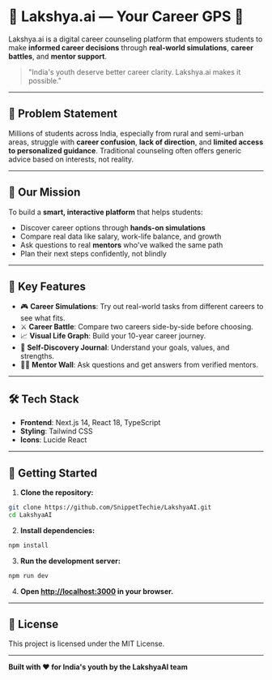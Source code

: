 # 🌟 Lakshya.ai — Your Career GPS 🚀

Lakshya.ai is a digital career counseling platform that empowers students to make **informed career decisions** through **real-world simulations**, **career battles**, and **mentor support**.

> "India's youth deserve better career clarity. Lakshya.ai makes it possible."

---

## 🚩 Problem Statement

Millions of students across India, especially from rural and semi-urban areas, struggle with **career confusion**, **lack of direction**, and **limited access to personalized guidance**. Traditional counseling often offers generic advice based on interests, not reality.

---

## 🎯 Our Mission

To build a **smart, interactive platform** that helps students:
- Discover career options through **hands-on simulations**
- Compare real data like salary, work-life balance, and growth
- Ask questions to real **mentors** who've walked the same path
- Plan their next steps confidently, not blindly

---

## 🔑 Key Features

- 🎮 **Career Simulations**: Try out real-world tasks from different careers to see what fits.
- ⚔️ **Career Battle**: Compare two careers side-by-side before choosing.
- 📈 **Visual Life Graph**: Build your 10-year career journey.
- 📓 **Self-Discovery Journal**: Understand your goals, values, and strengths.
- 🧑‍🏫 **Mentor Wall**: Ask questions and get answers from verified mentors.

---

## 🛠️ Tech Stack

- **Frontend**: Next.js 14, React 18, TypeScript
- **Styling**: Tailwind CSS
- **Icons**: Lucide React

---

## 🚀 Getting Started

1. **Clone the repository:**
```bash
git clone https://github.com/SnippetTechie/LakshyaAI.git
cd LakshyaAI
```

2. **Install dependencies:**
```bash
npm install
```

3. **Run the development server:**
```bash
npm run dev
```

4. **Open [http://localhost:3000](http://localhost:3000) in your browser.**

---


## 📄 License

This project is licensed under the MIT License.

---

**Built with ❤️ for India's youth by the LakshyaAI team**

